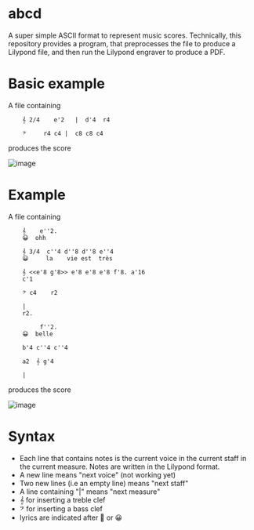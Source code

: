 # abcd
A super simple ASCII format to represent music scores. Technically, this repository provides a program, that preprocesses the file to produce a Lilypond file, and then run the Lilypond engraver to produce a PDF.

# Basic example

A file containing

        𝄞 2/4    e'2   |  d'4  r4

        𝄢     r4 c4 |  c8 c8 c4

produces the score

![image](https://user-images.githubusercontent.com/43071857/197391690-8d0cba5b-d522-449d-b0ca-96fddb51d895.png)



# Example

A file containing 

        𝄞    e''2.
        😀  ohh

        𝄞 3/4  c''4 d''8 d''8 e''4
        😀     la    vie est  très

        𝄞 <<e'8 g'8>> e'8 e'8 e'8 f'8. a'16 
        c'1

        𝄢 c4    r2

        |
        r2.

             f''2.
        😀  belle

        b'4 c''4 c''4

        a2  𝄞 g'4

        |


        
produces the score

![image](https://user-images.githubusercontent.com/43071857/197391020-418f9fc6-9396-4359-9333-ac7ee72bfd43.png)


 
# Syntax


- Each line that contains notes is the current voice in the current staff in the current measure. Notes are written in the Lilypond format.
- A new line means "next voice" (not working yet)
- Two new lines (i.e an empty line) means "next staff"
- A line containing "|" means "next measure"
- 𝄞 for inserting a treble clef
- 𝄢 for inserting a bass clef
- lyrics are indicated after 💬 or 😀

